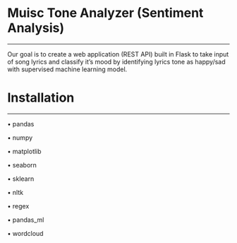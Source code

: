 # Muisc Tone Analyzer (Sentiment Analysis)
*****************************************
Our goal is to create a web application (REST API) built in Flask to take input of song lyrics and classify it’s mood by identifying lyrics tone as happy/sad with supervised machine learning model.

# Installation
****************************************
•	pandas

•	numpy

•	matplotlib

•	seaborn

•	sklearn

•	nltk

•	regex

•	pandas_ml

•	wordcloud

